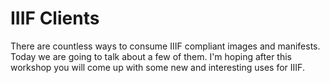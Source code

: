 # IIIF Clients

There are countless ways to consume IIIF compliant images and manifests. Today we are going to talk about a few of them. I'm hoping after this workshop you will come up with some new and interesting uses for IIIF.
